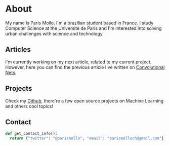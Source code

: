 # About
My name is Paris Mollo. I'm a brazilian student based in France. I study Computer Science at the Université de Paris and I'm 
interested into solving urban challenges with science and technology. 

## Articles
I'm currently working on my next article, related to my current project. However, here you can find the previous article I've written on [Convolutional Nets](https://parismollochristondis.medium.com/fire-hazard-detection-with-convolutional-neural-networks-ef92dbb89256).

## Projects
Check my [Github](https://github.com/parismollo), there're a few open source projects on Machine Learning and others cool topics!

## Contact 
```python
def get_contact_info():
  return {"twitter": "@parismollo", "email": "parismolloch@gmail.com"}
```
